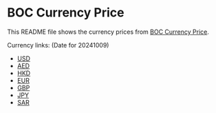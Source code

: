 # BOC Currency Price

This README file shows the currency prices from [BOC Currency Price](https://www.boc.cn/sourcedb/whpj/).

Currency links: (Date for 20241009)

- [USD](https://bocurrencyprice.techina.science/BOC_CURRENCY_PRICE/USD/20241009.json)
- [AED](https://bocurrencyprice.techina.science/BOC_CURRENCY_PRICE/AED/20241009.json)
- [HKD](https://bocurrencyprice.techina.science/BOC_CURRENCY_PRICE/HKD/20241009.json)
- [EUR](https://bocurrencyprice.techina.science/BOC_CURRENCY_PRICE/EUR/20241009.json)
- [GBP](https://bocurrencyprice.techina.science/BOC_CURRENCY_PRICE/GBP/20241009.json)
- [JPY](https://bocurrencyprice.techina.science/BOC_CURRENCY_PRICE/JPY/20241009.json)
- [SAR](https://bocurrencyprice.techina.science/BOC_CURRENCY_PRICE/SAR/20241009.json)

